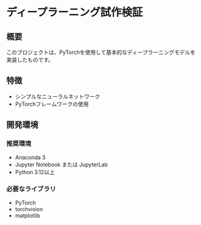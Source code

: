 # ディープラーニング試作検証

## 概要
このプロジェクトは、PyTorchを使用して基本的なディープラーニングモデルを実装したものです。  

## 特徴
- シンプルなニューラルネットワーク
- PyTorchフレームワークの使用

## 開発環境
### 推奨環境
- Anaconda 3
- Jupyter Notebook または JupyterLab
- Python 3.12以上

### 必要なライブラリ
- PyTorch
- torchvision
- matplotlib